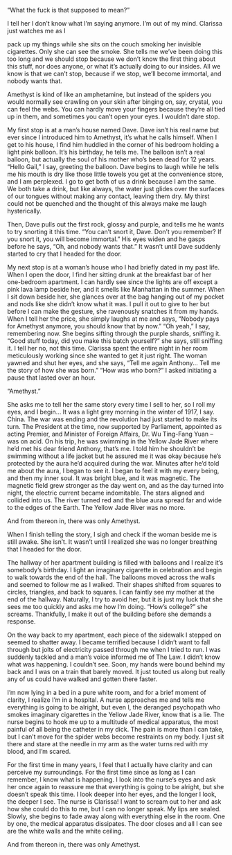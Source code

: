 “What the fuck is that supposed to mean?”

I tell her I don’t know what I’m saying anymore. I’m out of my mind. Clarissa just watches me as I

pack up my things while she sits on the couch smoking her invisible cigarettes. Only she can see the smoke. She tells me we’ve been doing this too long and we should stop because we don’t know the first thing about this stuff, nor does anyone, or what it’s actually doing to our insides. All we know is that we can’t stop, because if we stop, we’ll become immortal, and nobody wants that.

Amethyst is kind of like an amphetamine, but instead of the spiders you would normally see crawling on your skin after binging on, say, crystal, you can feel the webs. You can hardly move your fingers because they’re all tied up in them, and sometimes you can’t open your eyes. I wouldn’t dare stop.

My first stop is at a man’s house named Dave. Dave isn’t his real name but ever since I introduced him to Amethyst, it’s what he calls himself. When I get to his house, I find him huddled in the corner of his bedroom holding a light pink balloon. It’s his birthday, he tells me. The balloon isn’t a real balloon, but actually the soul of his mother who’s been dead for 12 years. “Hello Gail,” I say, greeting the balloon. Dave begins to laugh while he tells me his mouth is dry like those little towels you get at the convenience store, and I am perplexed. I go to get both of us a drink because I am the same. We both take a drink, but like always, the water just glides over the surfaces of our tongues without making any contact, leaving them dry. My thirst could not be quenched and the thought of this always make me laugh hysterically.

Then, Dave pulls out the first rock, glossy and purple, and tells me he wants to try snorting it this time. “You can’t snort it, Dave. Don’t you remember? If you snort it, you will become immortal.” His eyes widen and he gasps before he says, “Oh, and nobody wants that.” It wasn’t until Dave suddenly started to cry that I headed for the door.

My next stop is at a woman’s house who I had briefly dated in my past life. When I open the door, I find her sitting drunk at the breakfast bar of her one-bedroom apartment. I can hardly see since the lights are off except a pink lava lamp beside her, and it smells like Manhattan in the summer. When I sit down beside her, she glances over at the bag hanging out of my pocket and nods like she didn’t know what it was. I pull it out to give to her but before I can make the gesture, she ravenously snatches it from my hands. When I tell her the price, she simply laughs at me and says, “Nobody pays for Amethyst anymore, you should know that by now.” “Oh yeah,” I say, remembering now. She begins sifting through the purple shards, sniffing it. “Good stuff today, did you make this batch yourself?” she says, still sniffing it. I tell her no, not this time. Clarissa spent the entire night in her room meticulously working since she wanted to get it just right. The woman yawned and shut her eyes, and she says, “Tell me again Anthony... Tell me the story of how she was born.” “How was who born?” I asked initiating a pause that lasted over an hour.

“Amethyst.”

She asks me to tell her the same story every time I sell to her, so I roll my eyes, and I begin... It was a light grey morning in the winter of 1917, I say. China. The war was ending and the revolution had just started to make its turn. The President at the time, now supported by Parliament, appointed as acting Premier, and Minister of Foreign Affairs, Dr. Wu Ting-Fang Yuan – was on acid. On his trip, he was swimming in the Yellow Jade River where he’d met his dear friend Anthony, that’s me. I told him he shouldn’t be swimming without a life jacket but he assured me it was okay because he’s protected by the aura he’d acquired during the war. Minutes after he’d told me about the aura, I began to see it. I began to feel it with my every being, and then my inner soul. It was bright blue, and it was magnetic. The magnetic field grew stronger as the day went on, and as the day turned into night, the electric current became indomitable. The stars aligned and collided into us. The river turned red and the blue aura spread far and wide to the edges of the Earth. The Yellow Jade River was no more.

And from thereon in, there was only Amethyst.

When I finish telling the story, I sigh and check if the woman beside me is still awake. She isn’t. It wasn’t until I realized she was no longer breathing that I headed for the door.

The hallway of her apartment building is filled with balloons and I realize it’s somebody’s birthday. I light an imaginary cigarette in celebration and begin to walk towards the end of the hall. The balloons moved across the walls and seemed to follow me as I walked. Their shapes shifted from squares to circles, triangles, and back to squares. I can faintly see my mother at the end of the hallway. Naturally, I try to avoid her, but it is just my luck that she sees me too quickly and asks me how I’m doing. “How’s college?” she screams. Thankfully, I make it out of the building before she demands a response.

On the way back to my apartment, each piece of the sidewalk I stepped on seemed to shatter away. I became terrified because I didn’t want to fall through but jolts of electricity passed through me when I tried to run. I was suddenly tackled and a man’s voice informed me of The Law. I didn’t know what was happening. I couldn’t see. Soon, my hands were bound behind my back and I was on a train that barely moved. It just touted us along but really any of us could have walked and gotten there faster.

I’m now lying in a bed in a pure white room, and for a brief moment of clarity, I realize I’m in a hospital. A nurse approaches me and tells me everything is going to be alright, but even I, the deranged psychopath who smokes imaginary cigarettes in the Yellow Jade River, know that is a lie. The nurse begins to hook me up to a multitude of medical apparatus, the most painful of all being the catheter in my dick. The pain is more than I can take, but I can’t move for the spider webs become restraints on my body. I just sit there and stare at the needle in my arm as the water turns red with my blood, and I’m scared.

For the first time in many years, I feel that I actually have clarity and can perceive my surroundings. For the first time since as long as I can remember, I know what is happening. I look into the nurse’s eyes and ask her once again to reassure me that everything is going to be alright, but she doesn’t speak this time. I look deeper into her eyes, and the longer I look, the deeper I see. The nurse is Clarissa! I want to scream out to her and ask how she could do this to me, but I can no longer speak. My lips are sealed. Slowly, she begins to fade away along with everything else in the room. One by one, the medical apparatus dissipates. The door closes and all I can see are the white walls and the white ceiling.

And from thereon in, there was only Amethyst. 